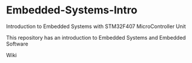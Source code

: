 # Embedded-Systems-Intro
Introduction to Embedded Systems with STM32F407 MicroController Unit


This repository has an introduction to Embedded Systems and Embedded Software


Wiki 
